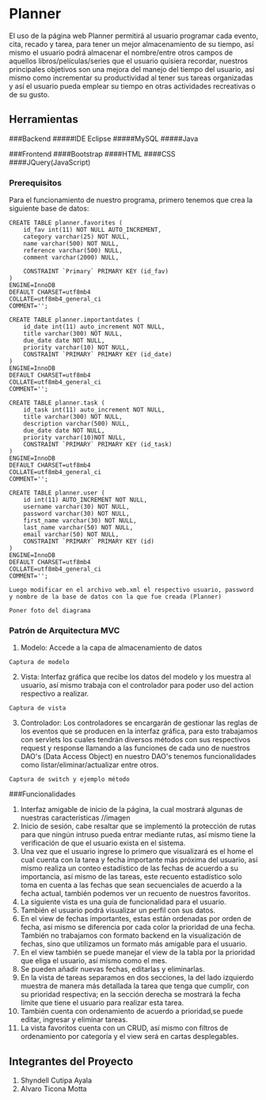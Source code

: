 # Planner

El uso de la página web Planner permitirá al usuario programar cada evento, cita, recado y tarea, para tener un mejor almacenamiento de su tiempo, así mismo el usuario podrá almacenar el nombre/entre otros campos de aquellos libros/películas/series que el usuario quisiera recordar, nuestros principales objetivos son una mejora del manejo del tiempo del usuario, así mismo como incrementar su productividad al tener sus tareas organizadas y así el usuario pueda emplear su tiempo en otras actividades recreativas o de su gusto.

## Herramientas
###Backend
	#####IDE Eclipse
	#####MySQL
	#####Java
	
###Frontend
	####Bootstrap
	####HTML
	####CSS
	####JQuery(JavaScript)

### Prerequisitos

Para el funcionamiento de nuestro programa, primero tenemos que crea la siguiente base de datos:

	CREATE TABLE planner.favorites (
		id_fav int(11) NOT NULL AUTO_INCREMENT,
		category varchar(25) NOT NULL,
		name varchar(500) NOT NULL,
		reference varchar(500) NULL,
		comment varchar(2000) NULL,
		
		CONSTRAINT `Primary` PRIMARY KEY (id_fav)
	)
	ENGINE=InnoDB
	DEFAULT CHARSET=utf8mb4
	COLLATE=utf8mb4_general_ci
	COMMENT='';

	CREATE TABLE planner.importantdates (
		id_date int(11) auto_increment NOT NULL,
		title varchar(300) NOT NULL,
		due_date date NOT NULL,
		priority varchar(10) NOT NULL,
		CONSTRAINT `PRIMARY` PRIMARY KEY (id_date)
	)
	ENGINE=InnoDB
	DEFAULT CHARSET=utf8mb4
	COLLATE=utf8mb4_general_ci
	COMMENT='';

	CREATE TABLE planner.task (
		id_task int(11) auto_increment NOT NULL,
		title varchar(300) NOT NULL,
		description varchar(500) NULL,
		due_date date NOT NULL,
		priority varchar(10)NOT NULL,
		CONSTRAINT `PRIMARY` PRIMARY KEY (id_task)
	)
	ENGINE=InnoDB
	DEFAULT CHARSET=utf8mb4
	COLLATE=utf8mb4_general_ci
	COMMENT='';

	CREATE TABLE planner.user (
		id int(11) AUTO_INCREMENT NOT NULL,
		username varchar(30) NOT NULL,
		password varchar(30) NOT NULL,
		first_name varchar(30) NOT NULL,
		last_name varchar(50) NOT NULL,
		email varchar(50) NOT NULL,
		CONSTRAINT `PRIMARY` PRIMARY KEY (id)
	)
	ENGINE=InnoDB
	DEFAULT CHARSET=utf8mb4
	COLLATE=utf8mb4_general_ci
	COMMENT='';
	
	Luego modificar en el archivo web.xml el respectivo usuario, password y nombre de la base de datos con la que fue creada (Planner)
```
Poner foto del diagrama
```

### Patrón de Arquitectura MVC
1. Modelo:
	Accede a la capa de almacenamiento de datos
	
```
Captura de modelo 
```
2. Vista:
	Interfaz gráfica que recibe los datos del modelo y los muestra al usuario,	así mismo trabaja con el controlador para poder uso del action respectivo a realizar.
```
Captura de vista
```
3. Controlador:
	Los controladores se encargarán de gestionar las reglas de los eventos que se producen en la interfaz gráfica, para esto trabajamos con servlets los cuales tendrán diversos métodos con sus respectivos request y response llamando a las funciones de cada uno de nuestros DAO's (Data Access Object) en nuestro DAO's tenemos funcionalidades como listar/eliminar/actualizar entre otros.

```
Captura de switch y ejemplo método 
```

###Funcionalidades
1. Interfaz amigable de inicio de la página, la cual mostrará algunas de nuestras características
//imagen
2. Inicio de sesión, cabe resaltar que se implementó la protección de rutas para que ningún intruso pueda entrar mediante rutas, así mismo tiene la verificación de que el usuario exista en el sistema.
3. Una vez que el usuario ingrese lo primero que visualizará es el home el cual cuenta con la tarea y fecha importante más próxima del usuario, así mismo realiza un conteo estadístico de las fechas de acuerdo a su importancia, así mismo de las tareas, este recuento estadístico solo toma en cuenta a las fechas que sean secuenciales de acuerdo a la fecha actual, también podemos ver un recuento de nuestros favoritos.
4. La siguiente vista es una guía de funcionalidad para el usuario.
5. También el usuario podrá visualizar un perfil con sus datos.
6. En el view de fechas importantes, estas están ordenadas por orden de fecha, así mismo se diferencia por cada color la prioridad de una fecha.
	También no trabajamos con formato backend en la visualización de fechas, sino que utilizamos un formato más amigable para el usuario.
7. En el view también se puede manejar el view de la tabla por la prioridad que eliga el usuario, así mismo como el mes.
8. Se pueden añadir nuevas fechas, editarlas y eliminarlas.
9. En la vista de tareas separamos en dos secciones, la del lado izquierdo muestra de manera más detallada la tarea que tenga que cumplir, con su prioridad respectiva; en la sección derecha se mostrará la fecha límite que tiene el usuario para realizar esta tarea.
10. También cuenta con ordenamiento de acuerdo a prioridad,se puede editar, ingresar y eliminar tareas.
11. La vista favoritos cuenta con un CRUD, así mismo con filtros de ordenamiento por categoría y el view será en cartas desplegables.  



## Integrantes del Proyecto
1. Shyndell Cutipa Ayala
2. Alvaro Ticona Motta
